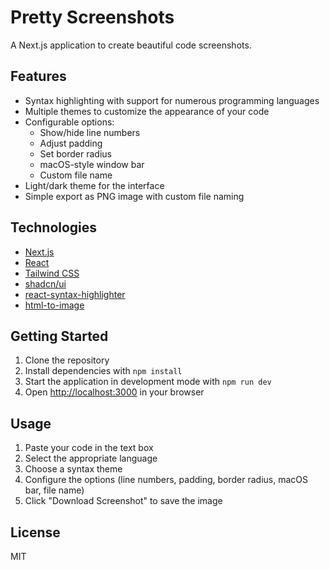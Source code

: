 # Pretty Screenshots

A Next.js application to create beautiful code screenshots.

## Features

- Syntax highlighting with support for numerous programming languages
- Multiple themes to customize the appearance of your code
- Configurable options:
  - Show/hide line numbers
  - Adjust padding
  - Set border radius
  - macOS-style window bar
  - Custom file name
- Light/dark theme for the interface
- Simple export as PNG image with custom file naming

## Technologies

- [Next.js](https://nextjs.org/)
- [React](https://reactjs.org/)
- [Tailwind CSS](https://tailwindcss.com/)
- [shadcn/ui](https://ui.shadcn.com/)
- [react-syntax-highlighter](https://github.com/react-syntax-highlighter/react-syntax-highlighter)
- [html-to-image](https://github.com/bubkoo/html-to-image)

## Getting Started

1. Clone the repository
2. Install dependencies with `npm install`
3. Start the application in development mode with `npm run dev`
4. Open [http://localhost:3000](http://localhost:3000) in your browser

## Usage

1. Paste your code in the text box
2. Select the appropriate language
3. Choose a syntax theme
4. Configure the options (line numbers, padding, border radius, macOS bar, file name)
5. Click "Download Screenshot" to save the image

## License

MIT
